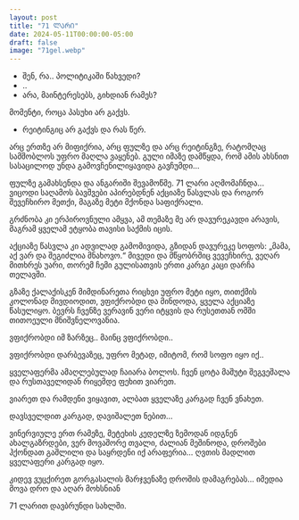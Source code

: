 ```yaml
---
layout: post
title: "71 ᲚᲐᲠᲘ"
date: 2024-05-11T00:00:00-05:00
draft: false
image: "71gel.webp"
---
```


- შენ, რა.. პოლიტიკაში წახვედი?
- ..
- არა, მაინტერესებს, გიხდიან რამეს?

მომენტი, როცა პასუხი არ გაქვს.

- რეიტინგიც არ გაქვს და რას წერ.

არც ერთზე არ მიფიქრია, არც ფულზე და არც რეიტინგზე, რატომღაც სამშობლოს უფრო მაღლა ვაყენებ. გული იმაზე დამწყდა, რომ ამის ახსნით სასაცილოდ უნდა გამოვჩენილიყავიდა გავჩუმდი...

ფულზე გამახსენდა და ანგარიში შევამოწმე. 71 ლარი აღმომაჩნდა... ვიცოდი საღამოს ბავშვები აპირებდნენ აქციაზე წასვლას და როგორ შევეჩხირო მეთქი, მაგაზე მეტი მქონდა საფიქრალი.

გრძნობა კი ერპიროვნული ამყვა, ამ თემაზე მე არ დავურეკავდი არავის, მაგრამ ყველამ ეტყობა თავისი საქმის იცის.

აქციაზე წასვლა კი ადვილად გამომივიდა, გზიდან დავურეკე სოფოს: „მამა, აქ ვარ და შეგიძლია მნახოვო.“ მივედი და მწყობრშიც ვევეჩხირე, ვეღარ მითხრეს უარი, თორემ ჩემი გულისათვის ერთი კარგი კაცი დარჩა თელავში.

გზაზე ქალაქისკენ მიმდინარეთა რიცხვი უფრო მეტი იყო, თითქმის კოლონად მივდიოდით, ვფიქრობდი და მინდოდა, ყველა აქციაზე წასულიყო. ბევრს ჩვენზე ვერავინ ვერი იტყვის და რუსეთთან ომში თითოეული მნიშვნელოვანია.

ვფიქრობდი იმ ზარზეც.. მაინც ვფიქრობდი..

ვფიქრობდი დარბევაზეც, უფრო მეტად, იმიტომ, რომ სოფო იყო იქ..

ყველაფერმა ამაღლებულად ჩაიარა ბოლოს. ჩვენ ცოტა მაშუტი შეგვეშალა და რუსთაველიდან რიყემდე ფეხით ვიარეთ. 

ვიარეთ და რამდენი ვიყავით, ალბათ ყველაზე კარგად ჩვენ ვნახეთ.

დავსველდით კარგად, დავიშალეთ ნებით...

ვინერვიულე ერთ რამეზე, მეტეხის კედელზე ზემოდან იდგნენ ახალგაზრდები, ვერ მოვაშორე თვალი, ძალიან მეშინოდა, დროშები ჰქონდათ გაშლილი და საყრდენი იქ არაფერია... ღვთის მადლით ყველაფერი კარგად იყო.

კიდევ ვუცქირეთ გორგასალის მარჯვენაზე დროშის დამაგრებას... იმედია მოვა დრო და აღარ მოხსნიან

71 ლარით დავბრუნდი სახლში.


